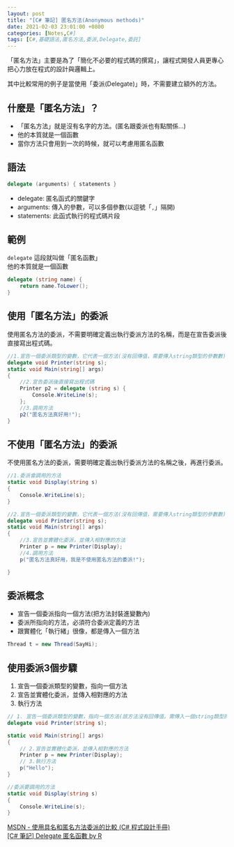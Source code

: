 ```yaml
---
layout: post
title: "[C# 筆記] 匿名方法(Anonymous methods)"
date: 2021-02-03 23:01:00 +0800
categories: [Notes,C#]
tags: [C#,基礎語法,匿名方法,委派,Delegate,委託]
---
```



「匿名方法」主要是為了「簡化不必要的程式碼的撰寫」，讓程式開發人員更專心把心力放在程式的設計與邏輯上。      

其中比較常用的例子是當使用「委派(Delegate)」時，不需要建立額外的方法。      


## 什麼是「匿名方法」？

- 「匿名方法」就是沒有名字的方法。(匿名跟委派也有點關係...)
- 他的本質就是一個函數
- 當你方法只會用到一次的時候，就可以考慮用匿名函數


## 語法

```c#
delegate (arguments) { statements }

```
- delegate: 匿名函式的關鍵字
- arguments: 傳入的參數，可以多個參數(以逗號「`,`」隔開)
- statements: 此函式執行的程式碼片段

## 範例

`delegate` 這段就叫做「匿名函數」        
他的本質就是一個函數

```c#
delegate (string name) {
    return name.ToLower();
}
```


## 使用「匿名方法」的委派

使用匿名方法的委派，不需要明確定義出執行委派方法的名稱，而是在宣告委派後直接寫出程式碼。

```c#
//1.宣告一個委派類型的變數，它代表一個方法(沒有回傳值，需要傳入string類型的參數數)
delegate void Printer(string s); 
static void Main(string[] args)
{
    //2.宣告委派後直接寫出程式碼
    Printer p2 = delegate (string s) { 
        Console.WriteLine(s); 
    };
    //3.調用方法
    p2("匿名方法真好用!");
}
```

## 不使用「匿名方法」的委派

不使用匿名方法的委派，需要明確定義出執行委派方法的名稱之後，再進行委派。

```c#
//1.委派會調用的方法
static void Display(string s)
{
    Console.WriteLine(s);
}

//2.宣告一個委派類型的變數，它代表一個方法(沒有回傳值，需要傳入string類型的參數數)
delegate void Printer(string s); 
static void Main(string[] args)
{
    //3.宣告並實體化委派，並傳入相對應的方法
    Printer p = new Printer(Display);
    //4.調用方法
    p("匿名方法真好用，我是不使用匿名方法的委派!");

}
```

## 委派概念

- 宣告一個委派指向一個方法(把方法封裝進變數內)
- 委派所指向的方法，必須符合委派定義的方法
- 跟實體化「執行緒」很像，都是傳入一個方法

```c#
Thread t = new Thread(SayHi);
```

## 使用委派3個步驟

1. 宣告一個委派類型的變數，指向一個方法
2. 宣告並實體化委派，並傳入相對應的方法
3. 執行方法

        
```c#
// 1. 宣告一個委派類型的變數，指向一個方法(該方法沒有回傳值，需傳入一個string類型的參數)
delegate void Printer(string s);

static void Main(string[] args)
{
    // 2.宣告並實體化委派，並傳入相對應的方法
    Printer p = new Printer(Display);
    // 3.執行方法
    p("Hello");
}

//委派要調用的方法
static void Display(string s)
{
    Console.WriteLine(s);
}
```

[MSDN - 使用具名和匿名方法委派的比較 (C# 程式設計手冊)](https://learn.microsoft.com/zh-tw/dotnet/csharp/programming-guide/delegates/delegates-with-named-vs-anonymous-methods)       
[[C# 筆記] Delegate 匿名函數 by R](https://riivalin.github.io/posts/2011/01/delegate-anonymous-function/)